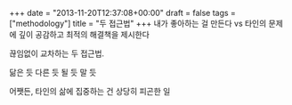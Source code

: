 +++
date = "2013-11-20T12:37:08+00:00"
draft = false
tags = ["methodology"]
title = "두 접근법"
+++
내가 좋아하는 걸 만든다
vs
타인의 문제에 깊이 공감하고
최적의 해결책을 제시한다

끊임없이 교차하는 두 접근법.

닮은 듯 다른 듯
될 듯 말 듯

어쨋든, 타인의 삶에 집중하는 건
상당히 피곤한 일